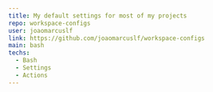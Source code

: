 ```yaml
---
title: My default settings for most of my projects
repo: workspace-configs
user: joaomarcuslf
link: https://github.com/joaomarcuslf/workspace-configs
main: bash
techs:
  - Bash
  - Settings
  - Actions
---
```

